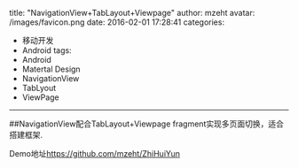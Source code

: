 title: "NavigationView+TabLayout+Viewpage"
author: mzeht
avatar: /images/favicon.png
date: 2016-02-01 17:28:41
categories: 
 - 移动开发
 - Android
tags: 
- Android 
- Matertal Design
- NavigationView
- TabLyout
- ViewPage

---
##NavigationView配合TabLayout+Viewpage
fragment实现多页面切换，适合搭建框架.

<!-- more -->

Demo地址<https://github.com/mzeht/ZhiHuiYun>

